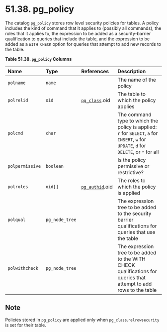 # 51.38. pg\_policy

The catalog `pg_policy` stores row level security policies for tables. A policy includes the kind of command that it applies to \(possibly all commands\), the roles that it applies to, the expression to be added as a security-barrier qualification to queries that include the table, and the expression to be added as a `WITH CHECK` option for queries that attempt to add new records to the table.

**Table 51.38. `pg_policy` Columns**

| Name | Type | References | Description |
| :--- | :--- | :--- | :--- |
| `polname` | `name` |  | The name of the policy |
| `polrelid` | `oid` | [`pg_class`](https://www.postgresql.org/docs/10/static/catalog-pg-class.html).oid | The table to which the policy applies |
| `polcmd` | `char` |  | The command type to which the policy is applied: `r` for `SELECT`, `a` for `INSERT`, `w` for `UPDATE`, `d` for `DELETE`, or `*` for all |
| `polpermissive` | `boolean` |  | Is the policy permissive or restrictive? |
| `polroles` | `oid[]` | [`pg_authid`](https://www.postgresql.org/docs/10/static/catalog-pg-authid.html).oid | The roles to which the policy is applied |
| `polqual` | `pg_node_tree` |  | The expression tree to be added to the security barrier qualifications for queries that use the table |
| `polwithcheck` | `pg_node_tree` |  | The expression tree to be added to the WITH CHECK qualifications for queries that attempt to add rows to the table |

## Note

Policies stored in `pg_policy` are applied only when `pg_class`.`relrowsecurity` is set for their table.


